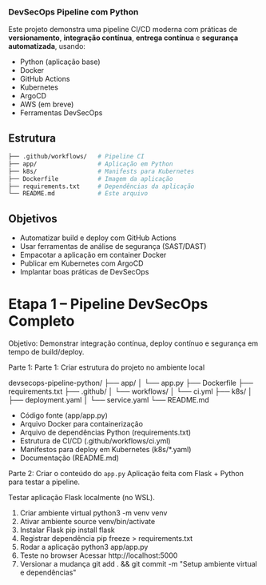 ### DevSecOps Pipeline com Python 

Este projeto demonstra uma pipeline CI/CD moderna com práticas de **versionamento**, **integração contínua**, **entrega contínua** e **segurança automatizada**, usando:

- Python (aplicação base)
- Docker
- GitHub Actions
- Kubernetes
- ArgoCD
- AWS (em breve)
- Ferramentas DevSecOps

## Estrutura

```bash
├── .github/workflows/   # Pipeline CI
├── app/                 # Aplicação em Python
├── k8s/                 # Manifests para Kubernetes
├── Dockerfile           # Imagem da aplicação
├── requirements.txt     # Dependências da aplicação
└── README.md            # Este arquivo
```
## Objetivos

* Automatizar build e deploy com GitHub Actions
* Usar ferramentas de análise de segurança (SAST/DAST)
* Empacotar a aplicação em container Docker
* Publicar em Kubernetes com ArgoCD
* Implantar boas práticas de DevSecOps

# Etapa 1 – Pipeline DevSecOps Completo
Objetivo: Demonstrar integração contínua, deploy contínuo e segurança em tempo de build/deploy. 

Parte 1: Parte 1: Criar estrutura do projeto no ambiente local

devsecops-pipeline-python/ 
├── app/ 
│   └── app.py 
├── Dockerfile 
├── requirements.txt 
├── .github/ 
│   └── workflows/ 
│       └── ci.yml 
├── k8s/ 
│   ├── deployment.yaml 
│   └── service.yaml 
└── README.md 

* Código fonte (app/app.py) 
* Arquivo Docker para containerização 
* Arquivo de dependências Python (requirements.txt) 
* Estrutura de CI/CD (.github/workflows/ci.yml) 
* Manifestos para deploy em Kubernetes (k8s/*.yaml) 
* Documentação (README.md) 

Parte 2: Criar o conteúdo do `app.py`
Aplicação feita com Flask + Python para testar a pipeline.

Testar aplicação Flask localmente (no WSL).
1. Criar ambiente virtual	python3 -m venv venv
2. Ativar ambiente	source venv/bin/activate
3. Instalar Flask	pip install flask
4. Registrar dependência	pip freeze > requirements.txt
5. Rodar a aplicação	python3 app/app.py
6. Teste no browser	Acessar http://localhost:5000
7. Versionar a mudança	git add . && git commit -m "Setup ambiente virtual e dependências"

